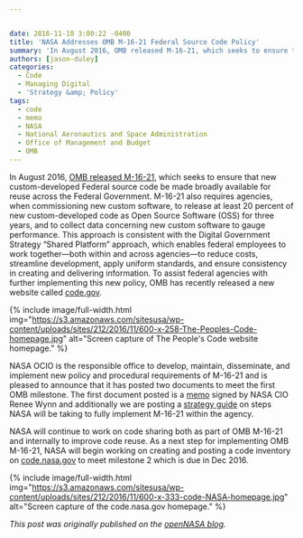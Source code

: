 ```yaml
---


date: 2016-11-10 3:00:22 -0400
title: 'NASA Addresses OMB M-16-21 Federal Source Code Policy'
summary: 'In August 2016, OMB released M-16-21, which seeks to ensure that new custom-developed Federal source code be made broadly available for reuse across the Federal Government. M-16-21 also requires agencies, when commissioning new custom software, to release at least 20 percent of new custom-developed code as Open Source Software (OSS) for three years, and to'
authors: [jason-duley]
categories:
  - Code
  - Managing Digital
  - 'Strategy &amp; Policy'
tags:
  - code
  - memo
  - NASA
  - National Aeronautics and Space Administration
  - Office of Management and Budget
  - OMB
---
```


In August 2016, <a href="https://sourcecode.cio.gov/" target="_blank">OMB released M-16-21</a>, which seeks to ensure that new custom-developed Federal source code be made broadly available for reuse across the Federal Government. M-16-21 also requires agencies, when commissioning new custom software, to release at least 20 percent of new custom-developed code as Open Source Software (OSS) for three years, and to collect data concerning new custom software to gauge performance. This approach is consistent with the Digital Government Strategy “Shared Platform” approach, which enables federal employees to work together—both within and across agencies—to reduce costs, streamline development, apply uniform standards, and ensure consistency in creating and delivering information. To assist federal agencies with further implementing this new policy, OMB has recently released a new website called <a href="https://code.gov/#/" target="_blank">code.gov</a>.


{% include image/full-width.html img="https://s3.amazonaws.com/sitesusa/wp-content/uploads/sites/212/2016/11/600-x-258-The-Peoples-Code-homepage.jpg" alt="Screen capture of The People's Code website homepage." %}

NASA OCIO is the responsible office to develop, maintain, disseminate, and implement new policy and procedural requirements of M-16-21 and is pleased to announce that it has posted two documents to meet the first OMB milestone. The first document posted is a <a href="https://code.nasa.gov/NASA-M-16-21-OCIO-Memo.pdf" target="_blank">memo</a> signed by NASA CIO Renee Wynn and additionally we are posting a <a href="https://code.nasa.gov/NASA-M-16-21-Framework.pdf" target="_blank">strategy guide</a> on steps NASA will be taking to fully implement M-16-21 within the agency.

NASA will continue to work on code sharing both as part of OMB M-16-21 and internally to improve code reuse. As a next step for implementing OMB M-16-21, NASA will begin working on creating and posting a code inventory on <a href="https://code.nasa.gov/" target="_blank">code.nasa.gov</a> to meet milestone 2 which is due in Dec 2016.


{% include image/full-width.html img="https://s3.amazonaws.com/sitesusa/wp-content/uploads/sites/212/2016/11/600-x-333-code-NASA-homepage.jpg" alt="Screen capture of the code.nasa.gov homepage." %}

_This post was originally published on the [openNASA blog](https://open.nasa.gov/blog/)._